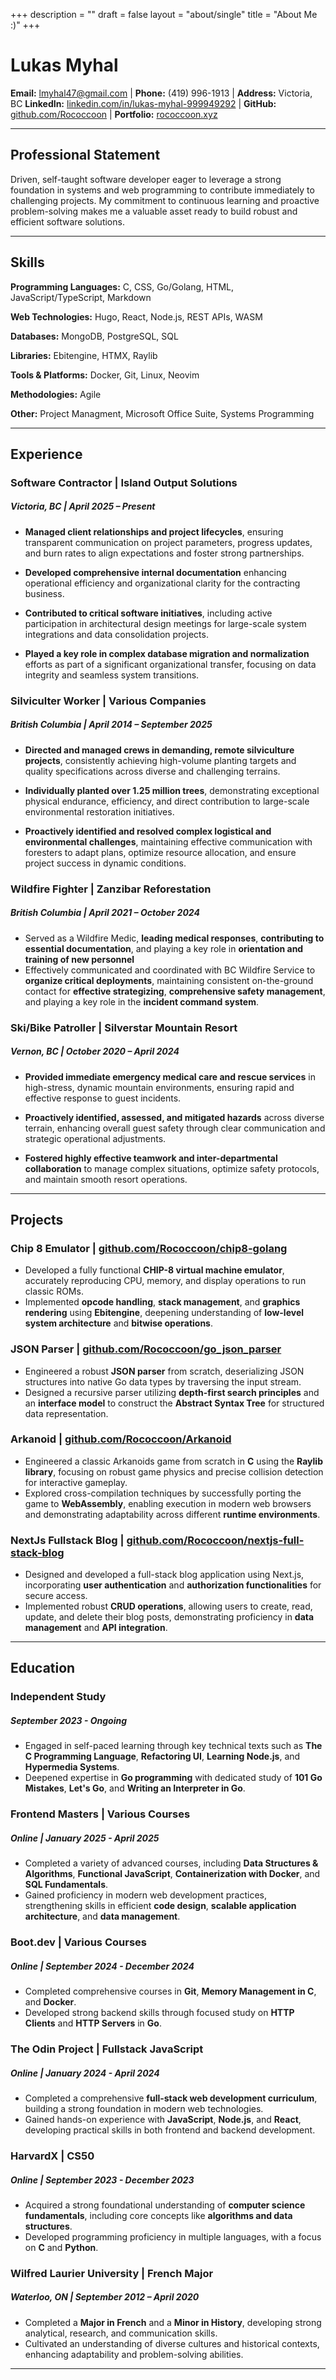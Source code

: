 +++
description = ""
draft = false
layout = "about/single"
title = "About Me :)"
+++

# Lukas Myhal

**Email:** lmyhal47@gmail.com | **Phone:** (419) 996-1913 | **Address:** Victoria, BC
**LinkedIn:** [linkedin.com/in/lukas-myhal-999949292](https://www.linkedin.com/in/lukas-myhal-999949292) 
| **GitHub:** [github.com/Rococcoon](https://github.com/Rococcoon) 
| **Portfolio:** [rococcoon.xyz](http://rococcoon.xyz)

---

## Professional Statement
Driven, self-taught software developer eager to leverage a strong foundation in 
systems and web programming to contribute immediately to challenging projects. 
My commitment to continuous learning and proactive problem-solving makes me a 
valuable asset ready to build robust and efficient software solutions.

---

## Skills

**Programming Languages:** C, CSS, Go/Golang, HTML, JavaScript/TypeScript, Markdown

**Web Technologies:** Hugo, React, Node.js, REST APIs, WASM

**Databases:** MongoDB, PostgreSQL, SQL

**Libraries:** Ebitengine, HTMX, Raylib

**Tools & Platforms:** Docker, Git, Linux, Neovim

**Methodologies:** Agile

**Other:** Project Managment, Microsoft Office Suite, Systems Programming

---

## Experience

### Software Contractor | Island Output Solutions
##### Victoria, BC | April 2025 – Present
* **Managed client relationships and project lifecycles**, ensuring transparent 
  communication on project parameters, progress updates, and burn rates to align 
  expectations and foster strong partnerships.

* **Developed comprehensive internal documentation** enhancing operational 
  efficiency and organizational clarity for the contracting business.

* **Contributed to critical software initiatives**, including active participation 
  in architectural design meetings for large-scale system integrations and data 
  consolidation projects.

* **Played a key role in complex database migration and normalization** efforts as 
  part of a significant organizational transfer, focusing on data integrity and 
  seamless system transitions.

### Silviculter Worker | Various Companies
##### British Columbia | April 2014 – September 2025
* **Directed and managed crews in demanding, remote silviculture projects**, 
  consistently achieving high-volume planting targets and quality specifications 
  across diverse and challenging terrains.

* **Individually planted over 1.25 million trees**, demonstrating exceptional 
  physical endurance, efficiency, and direct contribution to large-scale 
  environmental restoration initiatives.

* **Proactively identified and resolved complex logistical and environmental 
  challenges**, maintaining effective communication with foresters to adapt plans, 
  optimize resource allocation, and ensure project success in dynamic conditions.

### Wildfire Fighter | Zanzibar Reforestation
##### British Columbia | April 2021 – October 2024
* Served as a Wildfire Medic, **leading medical responses**, **contributing to essential documentation**, and
  playing a key role in **orientation and training of new personnel**
* Effectively communicated and coordinated with BC Wildfire Service to 
  **organize critical deployments**, maintaining consistent on-the-ground contact for 
  **effective strategizing**, **comprehensive safety management**, and playing a key 
  role in the **incident command system**.

### Ski/Bike Patroller | Silverstar Mountain Resort
##### Vernon, BC | October 2020 – April 2024
* **Provided immediate emergency medical care and rescue services** in high-stress, 
  dynamic mountain environments, ensuring rapid and effective response to guest 
  incidents.

* **Proactively identified, assessed, and mitigated hazards** across diverse 
  terrain, enhancing overall guest safety through clear communication and 
  strategic operational adjustments.

* **Fostered highly effective teamwork and inter-departmental collaboration** to 
  manage complex situations, optimize safety protocols, and maintain smooth 
  resort operations.

---

## Projects

### Chip 8 Emulator | [github.com/Rococcoon/chip8-golang](github.com/Rococcoon/chip8-golang)
* Developed a fully functional **CHIP-8 virtual machine emulator**, accurately reproducing CPU, memory,
  and display operations to run classic ROMs.
* Implemented **opcode handling**, **stack management**, and **graphics rendering** using **Ebitengine**, deepening
  understanding of **low-level system architecture** and **bitwise operations**.

### JSON Parser | [github.com/Rococcoon/go_json_parser](github.com/Rococcoon/go_json_parser)
* Engineered a robust **JSON parser** from scratch, deserializing JSON structures into native Go data
  types by traversing the input stream.
* Designed a recursive parser utilizing **depth-first search principles** and an **interface model** to
  construct the **Abstract Syntax Tree** for structured data representation.

### Arkanoid | [github.com/Rococcoon/Arkanoid](github.com/Rococcoon/Arkanoid)
* Engineered a classic Arkanoids game from scratch in **C** using the **Raylib library**, focusing on robust
  game physics and precise collision detection for interactive gameplay.
* Explored cross-compilation techniques by successfully porting the game to **WebAssembly**,
  enabling execution in modern web browsers and demonstrating adaptability across different **runtime
  environments**.

### NextJs Fullstack Blog | [github.com/Rococcoon/nextjs-full-stack-blog](github.com/Rococcoon/nextjs-full-stack-blog)
* Designed and developed a full-stack blog application using Next.js, incorporating **user
  authentication** and **authorization functionalities** for secure access.
* Implemented robust **CRUD operations**, allowing users to create, read, update, and delete their blog
  posts, demonstrating proficiency in **data management** and **API integration**.

---

## Education

### Independent Study
##### September 2023 - Ongoing
* Engaged in self-paced learning through key technical texts such as **The C Programming Language**,
  **Refactoring UI**, **Learning Node.js**, and **Hypermedia Systems**.
* Deepened expertise in **Go programming** with dedicated study of **101 Go Mistakes**, **Let's Go**, and **Writing
  an Interpreter in Go**.

###  Frontend Masters | Various Courses
##### Online | January 2025 - April 2025
* Completed a variety of advanced courses, including **Data Structures & Algorithms**, **Functional
  JavaScript**, **Containerization with Docker**, and **SQL Fundamentals**.
* Gained proficiency in modern web development practices, strengthening skills in efficient **code
  design**, **scalable application architecture**, and **data management**.

### Boot.dev | Various Courses
##### Online | September 2024 - December 2024
* Completed comprehensive courses in **Git**, **Memory Management in C**, and **Docker**.
* Developed strong backend skills through focused study on **HTTP Clients** and **HTTP Servers** in **Go**.

### The Odin Project | Fullstack JavaScript
##### Online | January 2024 - April 2024
* Completed a comprehensive **full-stack web development curriculum**, building a strong foundation in
  modern web technologies.
* Gained hands-on experience with **JavaScript**, **Node.js**, and **React**, developing practical skills in both
  frontend and backend development.

### HarvardX | CS50
##### Online | September 2023 - December 2023
* Acquired a strong foundational understanding of **computer science fundamentals**, including core
  concepts like **algorithms and data structures**.
* Developed programming proficiency in multiple languages, with a focus on **C** and **Python**.

### Wilfred Laurier University | French Major
##### Waterloo, ON | September 2012 – April 2020
* Completed a **Major in French** and a **Minor in History**, developing strong analytical, research, and
  communication skills.
* Cultivated an understanding of diverse cultures and historical contexts, enhancing adaptability and
  problem-solving abilities.

---
